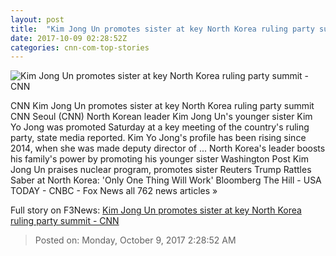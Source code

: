 ```yaml
---
layout: post
title:  "Kim Jong Un promotes sister at key North Korea ruling party summit - CNN"
date: 2017-10-09 02:28:52Z
categories: cnn-com-top-stories
---
```


![Kim Jong Un promotes sister at key North Korea ruling party summit - CNN](http://i2.cdn.cnn.com/cnnnext/dam/assets/171009075916-kim-yo-jong-super-tease.jpg)

CNN Kim Jong Un promotes sister at key North Korea ruling party summit CNN Seoul (CNN) North Korean leader Kim Jong Un's younger sister Kim Yo Jong was promoted Saturday at a key meeting of the country's ruling party, state media reported. Kim Yo Jong's profile has been rising since 2014, when she was made deputy director of ... North Korea's leader boosts his family's power by promoting his younger sister Washington Post Kim Jong Un praises nuclear program, promotes sister Reuters Trump Rattles Saber at North Korea: 'Only One Thing Will Work' Bloomberg The Hill - USA TODAY - CNBC - Fox News all 762 news articles »


Full story on F3News: [Kim Jong Un promotes sister at key North Korea ruling party summit - CNN](http://www.f3nws.com/n/ACBKsH)

> Posted on: Monday, October 9, 2017 2:28:52 AM
